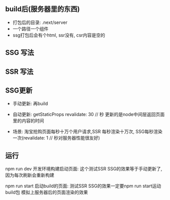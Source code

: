 ## build后(服务器里的东西)
- 打包后的目录: .next/server
- 一个路径一个组件
- ssg打包后会有个html, ssr没有, csr内容是空的


## SSG 写法

## SSR 写法

## SSG更新
 - 手动更新: 再build
 - 自动更新: 
getStaticProps revalidate: 30 // 秒  更新的是node中间层返回页面里的内容的时间

 - 场景:
淘宝抢购页面每秒十万个用户请求,SSR 每秒渲染十万次, SSG每秒渲染一次(revalidate: 1 // 秒对服务器性能很友好)

## 运行
npm run dev 开发环境构建启动页面: 这个测试SSR SSG的效果等于手动更新了, 因为每次刷新会重新构建

npm run start 启动build的页面: 测试SSR SSG的效果一定要npm run start运动build包 模拟上服务器后的页面渲染的效果